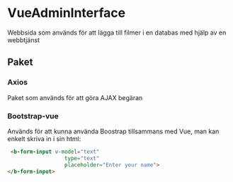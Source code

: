 # VueAdminInterface
Webbsida som används för att lägga till filmer i en databas med hjälp av en webbtjänst
## Paket
### Axios
Paket som används för att göra AJAX begäran
### Bootstrap-vue
Används för att kunna använda Boostrap tillsammans med Vue, man kan enkelt skriva in i sin html:
```html
 <b-form-input v-model="text"
                  type="text"
                  placeholder="Enter your name">
</b-form-input>
```

